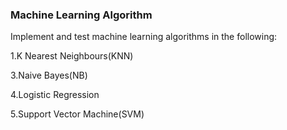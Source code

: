 ### Machine Learning Algorithm
<p>Implement and test machine learning algorithms in the following:
<p>1.K Nearest Neighbours(KNN)
<p> 
<p>3.Naive Bayes(NB)
<p>4.Logistic Regression
<p>5.Support Vector Machine(SVM)
